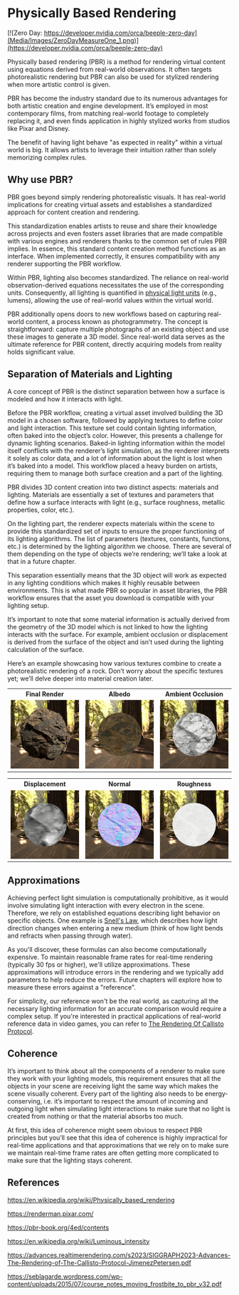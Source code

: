 # Physically Based Rendering

[![Zero Day: https://developer.nvidia.com/orca/beeple-zero-day](Media/Images/ZeroDayMeasureOne_1.png)](https://developer.nvidia.com/orca/beeple-zero-day)

Physically based rendering (PBR) is a method for rendering virtual content using equations derived from real-world observations. It often targets photorealistic rendering but PBR can also be used for stylized rendering when more artistic control is given.

PBR has become the industry standard due to its numerous advantages for both artistic creation and engine development. It’s employed in most contemporary films, from matching real-world footage to completely replacing it, and even finds application in highly stylized works from studios like Pixar and Disney.

The benefit of having light behave "as expected in reality" within a virtual world is big. It allows artists to leverage their intuition rather than solely memorizing complex rules.

## Why use PBR?

PBR goes beyond simply rendering photorealistic visuals. It has real-world implications for creating virtual assets and establishes a standardized approach for content creation and rendering.

This standardization enables artists to reuse and share their knowledge across projects and even fosters asset libraries that are made compatible with various engines and renderers thanks to the common set of rules PBR implies. In essence, this standard content creation method functions as an interface. When implemented correctly, it ensures compatibility with any renderer supporting the PBR workflow.

Within PBR, lighting also becomes standardized. The reliance on real-world observation-derived equations necessitates the use of the corresponding units. Consequently, all lighting is quantified in [physical light units](https://en.wikipedia.org/wiki/Luminous_intensity) (e.g., lumens), allowing the use of real-world values within the virtual world.

PBR additionally opens doors to new workflows based on capturing real-world content, a process known as photogrammetry. The concept is straightforward: capture multiple photographs of an existing object and use these images to generate a 3D model. Since real-world data serves as the ultimate reference for PBR content, directly acquiring models from reality holds significant value.

## Separation of Materials and Lighting

A core concept of PBR is the distinct separation between how a surface is modeled and how it interacts with light.

Before the PBR workflow, creating a virtual asset involved building the 3D model in a chosen software, followed by applying textures to define color and light interaction. This texture set could contain lighting information, often baked into the object’s color. However, this presents a challenge for dynamic lighting scenarios. Baked-in lighting information within the model itself conflicts with the renderer’s light simulation, as the renderer interprets it solely as color data, and a lot of information about the light is lost when it’s baked into a model. This workflow placed a heavy burden on artists, requiring them to manage both surface creation and a part of the lighting.

PBR divides 3D content creation into two distinct aspects: materials and lighting. Materials are essentially a set of textures and parameters that define how a surface interacts with light (e.g., surface roughness, metallic properties, color, etc.).

On the lighting part, the renderer expects materials within the scene to provide this standardized set of inputs to ensure the proper functioning of its lighting algorithms. The list of parameters (textures, constants, functions, etc.) is determined by the lighting algorithm we choose. There are several of them depending on the type of objects we’re rendering; we’ll take a look at that in a future chapter.

This separation essentially means that the 3D object will work as expected in any lighting conditions which makes it highly reusable between environments. This is what made PBR so popular in asset libraries, the PBR workflow ensures that the asset you download is compatible with your lighting setup.

It’s important to note that some material information is actually derived from the geometry of the 3D model which is not linked to how the lighting interacts with the surface. For example, ambient occlusion or displacement is derived from the surface of the object and isn’t used during the lighting calculation of the surface.

Here’s an example showcasing how various textures combine to create a photorealistic rendering of a rock. Don’t worry about the specific textures yet; we’ll delve deeper into material creation later.

<table>
  <tr>
    <th>Final Render</th><th>Albedo</th><th>Ambient Occlusion</th>
  </tr>
  <tr>
    <td width=33.3%><img src="Media/Images/PBR Rock Sample/FinalRender.jpg"  alt="Final Render"></td>
    <td width=33.3%><img src="Media/Images/PBR Rock Sample/Albedo.jpg"  alt="Albedo"></td>
    <td width=33.3%><img src="Media/Images/PBR Rock Sample/AO.jpg"  alt="Ambient Occlusion"></td>
  </tr>
</table>

<table>
  <tr>
    <th>Displacement</th><th>Normal</th><th>Roughness</th>
  </tr>
  <tr>
    <td width=33.3%><img src="Media/Images/PBR Rock Sample/Displacement.jpg"  alt="Displacement"></td>
    <td width=33.3%><img src="Media/Images/PBR Rock Sample/Normal.jpg"  alt="Normal"></td>
    <td width=33.3%><img src="Media/Images/PBR Rock Sample/Roughness.jpg"  alt="Roughness"></td>
  </tr>
</table>

## Approximations

Achieving perfect light simulation is computationally prohibitive, as it would involve simulating light interaction with every electron in the scene. Therefore, we rely on established equations describing light behavior on specific objects. One example is [Snell's Law](https://en.wikipedia.org/wiki/Snell%27s_law), which describes how light direction changes when entering a new medium (think of how light bends and refracts when passing through water).

As you'll discover, these formulas can also become computationally expensive. To maintain reasonable frame rates for real-time rendering (typically 30 fps or higher), we'll utilize approximations. These approximations will introduce errors in the rendering and we typically add parameters to help reduce the errors. Future chapters will explore how to measure these errors against a "reference".

For simplicity, our reference won't be the real world, as capturing all the necessary lighting information for an accurate comparison would require a complex setup. If you're interested in practical applications of real-world reference data in video games, you can refer to [The Rendering Of Callisto Protocol](https://advances.realtimerendering.com/s2023/SIGGRAPH2023-Advances-The-Rendering-of-The-Callisto-Protocol-JimenezPetersen.pdf).

## Coherence

It’s important to think about all the components of a renderer to make sure they work with your lighting models, this requirement ensures that all the objects in your scene are receiving light the same way which makes the scene visually coherent. Every part of the lighting also needs to be energy-conserving, i.e. it’s important to respect the amount of incoming and outgoing light when simulating light interactions to make sure that no light is created from nothing or that the material absorbs too much.

At first, this idea of coherence might seem obvious to respect PBR principles but you’ll see that this idea of coherence is highly impractical for real-time applications and that approximations that we rely on to make sure we maintain real-time frame rates are often getting more complicated to make sure that the lighting stays coherent.

## References

https://en.wikipedia.org/wiki/Physically_based_rendering

https://renderman.pixar.com/

https://pbr-book.org/4ed/contents

https://en.wikipedia.org/wiki/Luminous_intensity

https://advances.realtimerendering.com/s2023/SIGGRAPH2023-Advances-The-Rendering-of-The-Callisto-Protocol-JimenezPetersen.pdf

https://seblagarde.wordpress.com/wp-content/uploads/2015/07/course_notes_moving_frostbite_to_pbr_v32.pdf
